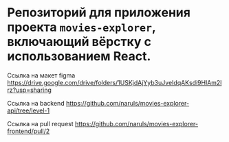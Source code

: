 # Репозиторий для приложения проекта `movies-explorer`, включающий вёрстку с использованием React.

Ссылка на макет figma https://drive.google.com/drive/folders/1USKjdAjYyb3uJveIdqAKsdi9HlAm2lrz?usp=sharing

Ссылка на backend https://github.com/naruls/movies-explorer-api/tree/level-1

Ссылка на pull request https://github.com/naruls/movies-explorer-frontend/pull/2
